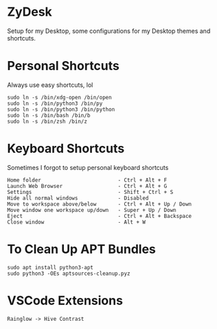 # ZyDesk
Setup for my Desktop, some configurations for my Desktop themes and shortcuts.  

# Personal Shortcuts
Always use easy shortcuts, lol
```
sudo ln -s /bin/xdg-open /bin/open
sudo ln -s /bin/python3 /bin/py
sudo ln -s /bin/python3 /bin/python
sudo ln -s /bin/bash /bin/b
sudo ln -s /bin/zsh /bin/z 
```

# Keyboard Shortcuts
Sometimes I forgot to setup personal keyboard shortcuts
```
Home folder							- Ctrl + Alt + F
Launch Web Browser					- Ctrl + Alt + G
Settings							- Shift + Ctrl + S
Hide all normal windows				- Disabled
Move to workspace above/below		- Ctrl + Alt + Up / Down
Move window one workspace up/down	- Super + Up / Down
Eject								- Ctrl + Alt + Backspace
Close window 						- Alt + W
```

# To Clean Up APT Bundles
```
sudo apt install python3-apt
sudo python3 -OEs aptsources-cleanup.pyz
```

# VSCode Extensions
```
Rainglow -> Hive Contrast
```